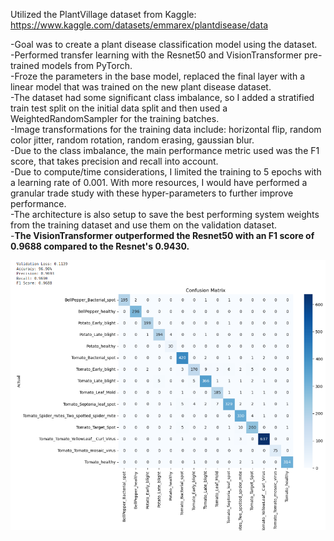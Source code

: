 Utilized the PlantVillage dataset from Kaggle: https://www.kaggle.com/datasets/emmarex/plantdisease/data

-Goal was to create a plant disease classification model using the dataset.  
-Performed transfer learning with the Resnet50 and VisionTransformer pre-trained models from PyTorch.  
-Froze the parameters in the base model, replaced the final layer with a linear model that was trained on the new plant disease dataset.  
-The dataset had some significant class imbalance, so I added a stratified train test split on the initial data split and then used a WeightedRandomSampler for the training batches.   
-Image transformations for the training data include: horizontal flip, random color jitter, random rotation, random erasing, gaussian blur.  
-Due to the class imbalance, the main performance metric used was the F1 score, that takes precision and recall into account.   
-Due to compute/time considerations, I limited the training to 5 epochs with a learning rate of 0.001. With more resources, I would have performed a granular trade study with these hyper-parameters to further improve performance.   
-The architecture is also setup to save the best performing system weights from the training dataset and use them on the validation dataset.  
-**The VisionTransformer outperformed the Resnet50 with an F1 score of 0.9688 compared to the Resnet's 0.9430.**  

![Performance for the VisionTransformer based model](TransformerPerformance.png)

